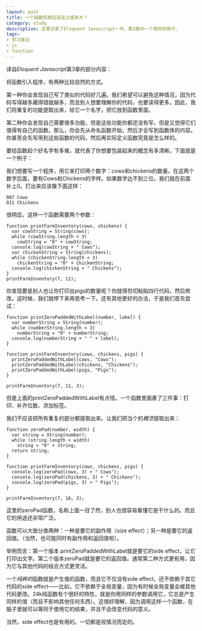 ```yaml
---
layout: post
title: 一个函数究竟应该定义成多大？
category: study
description: 这里记录了Eloquent Javascript一书，第3章中一个很好的例子。
tags:
- 学习笔记
- js
- function
---
```


译自*Eloquent Javascript*第3章的部分内容：

将函数引入程序，有两种比较自然的方式。

第一种你会发现自己写了类似的代码好几遍。我们希望可以避免这种情况，因为代码写得越多藏得错就越多，而且别人想要理解你的代码，也要读得更多。因此，我们将重复的功能提取出来，给它一个名字，把它放到函数里面。

第二种你会发现自己需要很多功能，但是这些功能你都还没有写，但是又觉得它们值得有自己的函数。那么，你会先从命名函数开始，然后才会写到函数体的内容。你甚至会先写用到这些函数的代码，然后再实际定义函数究竟是怎么样的。

要给函数起个好名字有多难，就代表了你想要包装起来的概念有多清晰。下面就是一个例子：

我们想要写一个程序，用它来打印两个数字：cows和chickens的数量。在这两个数字后面，要有Cows和Chickens的字样。如果数字达不到三位，我们就在前面补上0。打出来应该像下面这样：

```
007 Cows
011 Chickens
```

很明显，这样一个函数需要两个参数：

```
function printFarmInventory(cows, chickens) {
  var cowString = String(cows);
  while (cowString.length < 3)
    cowString = "0" + cowString;
  console.log(cowString + " Cows");
  var chickenString = String(chickens);
  while (chickenString.length < 3)
    chickenString = "0" + chickenString;
  console.log(chickenString + " Chickens");
}
printFarmInventory(7, 11);
```

你发现要是别人也让你打印出pigs的数量呢？你就得剪切粘贴四行代码，然后修改。这时候，我们就停下来再思考一下。还有其他更好的办法，于是我们首先尝试：

```
function printZeroPaddedWithLabel(number, label) {
  var numberString = String(number);
  while (numberString.length < 3)
    numberString = "0" + numberString;
  console.log(numberString + " " + label);
}

function printFarmInventory(cows, chickens, pigs) {
  printZeroPaddedWithLabel(cows, "Cows");
  printZeroPaddedWithLabel(chickens, "Chickens");
  printZeroPaddedWithLabel(pigs, "Pigs");
}

printFarmInventory(7, 11, 3);
```

但是上面的printZeroPaddedWithLabel有点怪。一个函数里面裹了三件事：打印、补齐位数、添加标签。

我们不应该把所有重复的部分都提取出来。让我们把当个的*概念*提取出来：

```
function zeroPad(number, width) {
  var string = String(number);
  while (string.length < width)
    string = "0" + string;
  return string;
}

function printFarmInventory(cows, chickens, pigs) {
  console.log(zeroPad(cows, 3) + " Cows");
  console.log(zeroPad(chickens, 3) + " Chickens");
  console.log(zeroPad(pigs, 3) + " Pigs");
}

printFarmInventory(7, 16, 3);
```

这里的zeroPad函数，名称上面一目了然，别人也很容易看懂它是干什么的。而且它的用途还非常广泛。

函数可以大致分类两种：一种是要它的副作用（size effect）；另一种是要它的返回值。（当然，也可能同时有副作用和返回值啦）。

举例而言：第一个版本 printZeroPaddedWithLabel就是要它的side effect，让它打印出文字。第二个版本zeroPad就是要它的返回值。通常第二种方式更有用，因为它与其他代码的结合方式更灵活。

一个*纯粹的*函数就是产生值的函数，而且它不仅没有side effect，还不依赖于其它代码的side effect——比如，它不依赖于全局变量，因为有时候全局变量会被其他代码更改。24k纯函数有个很好的特性，就是你用同样的参数调用它，它总是产生同样的值（而且不影响其他任何东西）。这很好理解，因为调用这样一个函数，在脑子里就可以等同于使用它的结果，并且不会改变代码的意义。

当然，side effect也是有用的。一切都是视情况而定的。



